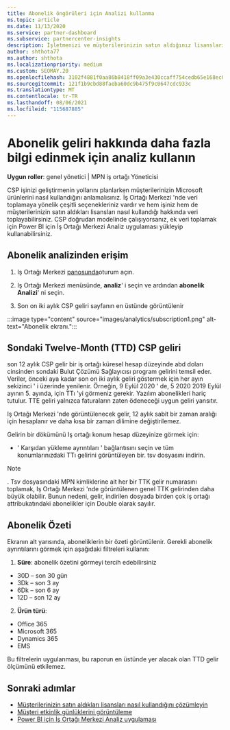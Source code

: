 ```yaml
---
title: Abonelik öngörüleri için Analizi kullanma
ms.topic: article
ms.date: 11/13/2020
ms.service: partner-dashboard
ms.subservice: partnercenter-insights
description: İşletmenizi ve müşterilerinizin satın aldığınız lisansları nasıl kullandığını daha iyi anlamak için iş ortağı merkezi 'nde analizler kullanmayı öğrenin.
author: shthota77
ms.author: shthota
ms.localizationpriority: medium
ms.custom: SEOMAY.20
ms.openlocfilehash: 3102f4881f0aa86b8418ff09a3e430ccaff754cedb65e168ec0c10d5f2e3bbec
ms.sourcegitcommit: 121f1b9cbd88faeba60dc9b475f9c0647cdc933c
ms.translationtype: MT
ms.contentlocale: tr-TR
ms.lasthandoff: 08/06/2021
ms.locfileid: "115687885"
---
```

# <a name="use-analytics-to-learn-more-about-subscription-revenue"></a>Abonelik geliri hakkında daha fazla bilgi edinmek için analiz kullanın

**Uygun roller**: genel yönetici | MPN iş ortağı Yöneticisi

CSP işinizi geliştirmenin yollarını planlarken müşterilerinizin Microsoft ürünlerini nasıl kullandığını anlamalısınız. İş Ortağı Merkezi 'nde veri toplamaya yönelik çeşitli seçenekleriniz vardır ve hem işiniz hem de müşterilerinizin satın aldıkları lisansları nasıl kullandığı hakkında veri toplayabilirsiniz. CSP doğrudan modelinde çalışıyorsanız, ek veri toplamak için Power BI için İş Ortağı Merkezi Analiz uygulaması yükleyip kullanabilirsiniz.

## <a name="access-to-the-subscription-analytics"></a>Abonelik analizinden erişim

1. Iş Ortağı Merkezi [panosunda](https://partner.microsoft.com/dashboard/home)oturum açın.
1. Iş Ortağı Merkezi menüsünde, **analiz**' i seçin ve ardından **abonelik Analizi**' ni seçin.

1. Son on iki aylık CSP geliri sayfanın en üstünde görüntülenir

:::image type="content" source="images/analytics/subscription1.png" alt-text="Abonelik ekranı.":::

## <a name="trailing-twelve-month-ttm-csp-revenue"></a>Sondaki Twelve-Month (TTD) CSP geliri

son 12 aylık CSP gelir bir iş ortağı küresel hesap düzeyinde abd doları cinsinden sondaki Bulut Çözümü Sağlayıcısı program gelirini temsil eder. Veriler, önceki aya kadar son on iki aylık geliri göstermek için her ayın sekizinci ' i üzerinde yenilenir. Örneğin, 9 Eylül 2020 ' de, 5 2020 2019 Eylül ayının 5. ayında, için TTı 'yi görmeniz gerekir. Yazılım abonelikleri hariç tutulur. TTE geliri yalnızca faturaların zaten ödeneceği uygun geliri yansıtır. 

Iş Ortağı Merkezi 'nde görüntülenecek gelir, 12 aylık sabit bir zaman aralığı için hesaplanır ve daha kısa bir zaman dilimine değiştirilemez.

Gelirin bir dökümünü Iş ortağı konum hesap düzeyinize görmek için:

- ' Karşıdan yükleme ayrıntıları ' bağlantısını seçin ve tüm konumlarınızdaki TTı gelirini görüntüleyen bir. tsv dosyasını indirin.

>[!NOTE] 
>. Tsv dosyasındaki MPN kimliklerine ait her bir TTK gelir numarasını toplamak, Iş Ortağı Merkezi 'nde görüntülenen genel TTK gelirinden daha büyük olabilir. Bunun nedeni, gelir, indirilen dosyada birden çok iş ortağı attribukatındaki abonelikler için Double olarak sayılır.

## <a name="subscription-summary"></a>Abonelik Özeti

Ekranın alt yarısında, aboneliklerin bir özeti görüntülenir. Gerekli abonelik ayrıntılarını görmek için aşağıdaki filtreleri kullanın:  

1. **Süre**: abonelik özetini görmeyi tercih edebilirsiniz 

- 30D – son 30 gün
- 3Dk – son 3 ay
- 6Dk – son 6 ay
- 12D – son 12 ay

2. **Ürün türü**:
 
- Office 365
- Microsoft 365
- Dynamics 365
- EMS

Bu filtrelerin uygulanması, bu raporun en üstünde yer alacak olan TTD gelir ölçümünü etkilemez.


 
## <a name="next-steps"></a>Sonraki adımlar

- [Müşterilerinizin satın aldıkları lisansları nasıl kullandığını çözümleyin](increasing-adoption-and-satisfaction.md)  
- [Müşteri etkinlik günlüklerini görüntüleme](activity-logs.md)
- [Power BI için İş Ortağı Merkezi Analiz uygulaması](power-bi-app-for-direct-partners.md)






